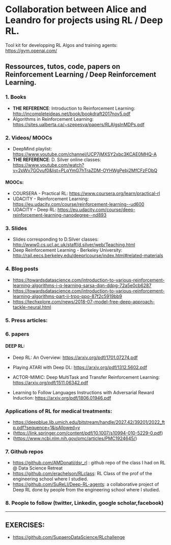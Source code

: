 # Collaboration between Alice and Leandro for projects using RL / Deep RL. 


Tool kit for developping RL Algos and training agents: https://gym.openai.com/

## Ressources, tutos, code, papers on Reinforcement Learning / Deep Reinforcement Learning. 

### 1. Books
* **THE REFERENCE**: Introduction to Reinforcement Learning: http://incompleteideas.net/book/bookdraft2017nov5.pdf
* Algorithms in Reinforcement Learning: https://sites.ualberta.ca/~szepesva/papers/RLAlgsInMDPs.pdf

### 2. Videos/ MOOCs
* DeepMind playlist: https://www.youtube.com/channel/UCP7jMXSY2xbc3KCAE0MHQ-A
* **THE REFERENCE**: D. Silver online classes: https://www.youtube.com/watch?v=2pWv7GOvuf0&list=PLqYmG7hTraZDM-OYHWgPebj2MfCFzFObQ

#### MOOCs: 
* COURSERA - Practical RL: https://www.coursera.org/learn/practical-rl
* UDACITY - Reinforcement Learning: https://eu.udacity.com/course/reinforcement-learning--ud600
* UDACITY - Deep RL: https://eu.udacity.com/course/deep-reinforcement-learning-nanodegree--nd893

### 3. Slides
* Slides corresponding to D.Silver classes: http://www0.cs.ucl.ac.uk/staff/d.silver/web/Teaching.html
* Deep Reinforcement Learning - Berkeley University: http://rail.eecs.berkeley.edu/deeprlcourse/index.html#related-materials


### 4. Blog posts
* https://towardsdatascience.com/introduction-to-various-reinforcement-learning-algorithms-i-q-learning-sarsa-dqn-ddpg-72a5e0cb6287
* https://towardsdatascience.com/introduction-to-various-reinforcement-learning-algorithms-part-ii-trpo-ppo-87f2c5919bb9
* https://techxplore.com/news/2018-07-model-free-deep-approach-tackle-neural.html

### 5. Press articles: 

### 6. papers

#### DEEP RL: 
* Deep RL: An Overview: https://arxiv.org/pdf/1701.07274.pdf
* Playing ATARI with Deep DL: https://arxiv.org/pdf/1312.5602.pdf
* ACTOR-MIMIC: Deep MultiTask and Transfer Reinforcement Learning: https://arxiv.org/pdf/1511.06342.pdf

* Learning to Follow Languages Instructions with Adversarial Reward Induction: https://arxiv.org/pdf/1806.01946.pdf

### Applications of RL for medical treatments: 
* https://deepblue.lib.umich.edu/bitstream/handle/2027.42/39201/2022_ftp.pdf?sequence=1&isAllowed=y
* (https://link.springer.com/content/pdf/10.1007/s10994-010-5229-0.pdf)
* (https://www.ncbi.nlm.nih.gov/pmc/articles/PMC1924645/)

### 7. Github repos
* https://github.com/AMDonati/dsr_rl : github repo of the class I had on RL @ Data Science Retreat
* https://github.com/erachelson/RLclass: RL Class of the prof of the engineering school where I studied.
* https://github.com/SuReLI/Deep-RL-agents: a collaborative project of Deep RL done by people from the engineering school where I studied. 

### 8. People to follow (twitter, Linkedin, google scholar,facebook)


-----------

## EXERCISES: 
* https://github.com/SupaeroDataScience/RLchallenge

